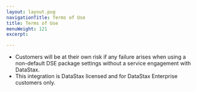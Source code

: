 ```yaml
---
layout: layout.pug
navigationTitle: Terms of Use
title: Terms of Use
menuWeight: 121
excerpt:

---
```


- Customers will be at their own risk if any failure arises when using a non-default DSE package settings without a service engagement with DataStax.
- This integration is DataStax licensed and for DataStax Enterprise customers only.
